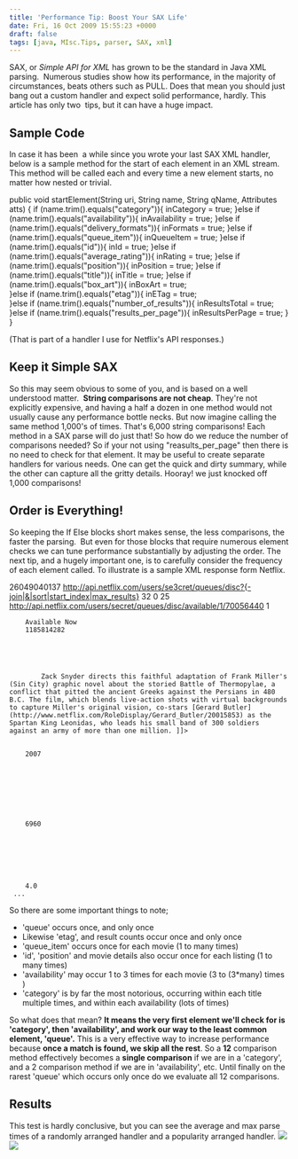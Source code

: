 ```yaml
---
title: 'Performance Tip: Boost Your SAX Life'
date: Fri, 16 Oct 2009 15:55:23 +0000
draft: false
tags: [java, MIsc.Tips, parser, SAX, xml]
---
```


SAX, or _Simple API for XML_ has grown to be the standard in Java XML parsing.  Numerous studies show how its performance, in the majority of circumstances, beats others such as PULL. Does that mean you should just bang out a custom handler and expect solid performance, hardly. This article has only two  tips, but it can have a huge impact.

Sample Code
-----------

In case it has been  a while since you wrote your last SAX XML handler, below is a sample method for the start of each element in an XML stream. This method will be called each and every time a new element starts, no matter how nested or trivial.

public void startElement(String uri, String name, String qName,	Attributes atts) {
		if (name.trim().equals("category")){
			inCategory = true;
		}else if (name.trim().equals("availability")){
			inAvailability = true;
		}else if (name.trim().equals("delivery_formats")){
			inFormats = true;
		}else if (name.trim().equals("queue_item")){
			inQueueItem = true;
		}else if (name.trim().equals("id")){
			inId = true;
		}else if (name.trim().equals("average_rating")){
			inRating = true;
		}else if (name.trim().equals("position")){
			inPosition = true;
		}else if (name.trim().equals("title")){
			inTitle = true;
		}else if (name.trim().equals("box_art")){
			inBoxArt = true;	
		}else if (name.trim().equals("etag")){
			inETag = true;			
		}else if (name.trim().equals("number_of_results")){
			inResultsTotal = true;
		}else if (name.trim().equals("results_per_page")){
			inResultsPerPage = true;
		}
	}

(That is part of a handler I use for Netflix's API responses.)

Keep it Simple SAX
------------------

So this may seem obvious to some of you, and is based on a well understood matter.  **String comparisons are not cheap**. They're not explicitly expensive, and having a half a dozen in one method would not usually cause any performance bottle necks. But now imagine calling the same method 1,000's of times. That's 6,000 string comparisons! Each method in a SAX parse will do just that! So how do we reduce the number of comparisons needed? So if your not using "reasults_per_page" then there is no need to check for that element. It may be useful to create separate handlers for various needs. One can get the quick and dirty summary, while the other can capture all the gritty details. Hooray! we just knocked off 1,000 comparisons!

Order is Everything!
--------------------

So keeping the If Else blocks short makes sense, the less comparisons, the faster the parsing.  But even for those blocks that require numerous element checks we can tune performance substantially by adjusting the order. The next tip, and a hugely important one, is to carefully consider the frequency of each element called. To illustrate is a sample XML response form Netflix.

 26049040137
	http://api.netflix.com/users/se3cret/queues/disc?{-join|&|sort|start_index|max_results} 
	32
	0
	25
	 http://api.netflix.com/users/secret/queues/disc/available/1/70056440 
		1
		
		Available Now
		1185814282
		
		
		
		
		
			Zack Snyder directs this faithful adaptation of Frank Miller's (Sin City) graphic novel about the storied Battle of Thermopylae, a conflict that pitted the ancient Greeks against the Persians in 480 B.C. The film, which blends live-action shots with virtual backgrounds to capture Miller's original vision, co-stars [Gerard Butler](http://www.netflix.com/RoleDisplay/Gerard_Butler/20015853) as the Spartan King Leonidas, who leads his small band of 300 soldiers against an army of more than one million. ]]>
		
		
		2007
		
		
		
		
		
		
		
		
		6960
		
			  
		
		
		
		
		
		4.0 
	 ... 

So there are some important things to note;

*   'queue' occurs once, and only once
*   Likewise 'etag', and result counts occur once and only once
*   'queue_item' occurs once for each movie (1 to many times)
*   'id', 'position' and movie details also occur once for each listing (1 to many times)
*   'availability' may occur 1 to 3 times for each movie (3 to (3*many) times )
*   'category' is by far the most notorious, occurring within each title multiple times, and within each availability (lots of times)

So what does that mean? **It means the very first element we'll check for is 'category', then 'availability', and work our way to the least common element, 'queue'.** This is a very effective way to increase performance because **once a match is found, we skip all the rest**. So a **12** comparison method effectively becomes a **single comparison** if we are in a 'category', and a 2 comparison method if we are in 'availability', etc. Until finally on the rarest 'queue' which occurs only once do we evaluate all 12 comparisons.

Results
-------

This test is hardly conclusive, but you can see the average and max parse times of a randomly arranged handler and a popularity arranged handler. ![](http://spreadsheets.google.com/oimg?key=0ApQs0QFa9ReJdHpselhsbGwxZVB3ZXdDa01ObmQ3Nnc&oid=4&v=1256445520530) ![](http://spreadsheets.google.com/oimg?key=0ApQs0QFa9ReJdHpselhsbGwxZVB3ZXdDa01ObmQ3Nnc&oid=6&v=1256445692757)
